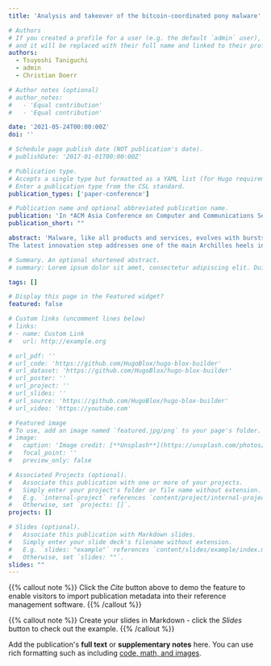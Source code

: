```yaml
---
title: 'Analysis and takeover of the bitcoin-coordinated pony malware'

# Authors
# If you created a profile for a user (e.g. the default `admin` user), write the username (folder name) here
# and it will be replaced with their full name and linked to their profile.
authors:
  - Tsuyoshi Taniguchi
  - admin
  - Christian Doerr

# Author notes (optional)
# author_notes:
#   - 'Equal contribution'
#   - 'Equal contribution'

date: '2021-05-24T00:00:00Z'
doi: ''

# Schedule page publish date (NOT publication's date).
# publishDate: '2017-01-01T00:00:00Z'

# Publication type.
# Accepts a single type but formatted as a YAML list (for Hugo requirements).
# Enter a publication type from the CSL standard.
publication_types: ['paper-conference']

# Publication name and optional abbreviated publication name.
publication: 'In *ACM Asia Conference on Computer and Communications Security*'
publication_short: ""

abstract: 'Malware, like all products and services, evolves with bursts of innovation. These advances usually happen whenever security controls get good enough to significantly impact the revenue stream of malicious actors, and in the past we have seen the malware ecosystem to adopt concepts such as code obfuscation, polymorphism, domain-generation algorithms (DGAs), as well as virtual machine and sandbox evasion whenever defenses were able to perform consistent and pervasive suppression of these threats.
The latest innovation step addresses one of the main Archilles heels in malware operations: the resilient addressing of the command & control (C&C) server. As domain blacklisting and DGA reversing have become mature security practices, malware authors are now turning to the Bitcoin blockchain, and use its resilient design principle to disseminate control information that cannot be removed by defenders. In this paper, we report on the adoption of Bitcoin-based C&C addressing in the Pony malware, one of the most widely occurring malware platforms on Windows. We forensically analyze the blockchain-based C&C mechanism of the Pony malware, track the malicious operations over a period of 12 months, and report how the adversaries experimented and optimized their deployment over time. We identify a security flaw in the C&C addressing, which is used to perform a takeover of the malware's loading mechanism to quantify the volume and origin of the incoming infections.'

# Summary. An optional shortened abstract.
# summary: Lorem ipsum dolor sit amet, consectetur adipiscing elit. Duis posuere tellus ac convallis placerat. Proin tincidunt magna sed ex sollicitudin condimentum.

tags: []

# Display this page in the Featured widget?
featured: false

# Custom links (uncomment lines below)
# links:
# - name: Custom Link
#   url: http://example.org

# url_pdf: ''
# url_code: 'https://github.com/HugoBlox/hugo-blox-builder'
# url_dataset: 'https://github.com/HugoBlox/hugo-blox-builder'
# url_poster: ''
# url_project: ''
# url_slides: ''
# url_source: 'https://github.com/HugoBlox/hugo-blox-builder'
# url_video: 'https://youtube.com'

# Featured image
# To use, add an image named `featured.jpg/png` to your page's folder.
# image:
#   caption: 'Image credit: [**Unsplash**](https://unsplash.com/photos/pLCdAaMFLTE)'
#   focal_point: ''
#   preview_only: false

# Associated Projects (optional).
#   Associate this publication with one or more of your projects.
#   Simply enter your project's folder or file name without extension.
#   E.g. `internal-project` references `content/project/internal-project/index.md`.
#   Otherwise, set `projects: []`.
projects: []

# Slides (optional).
#   Associate this publication with Markdown slides.
#   Simply enter your slide deck's filename without extension.
#   E.g. `slides: "example"` references `content/slides/example/index.md`.
#   Otherwise, set `slides: ""`.
slides: ""
---
```


{{% callout note %}}
Click the _Cite_ button above to demo the feature to enable visitors to import publication metadata into their reference management software.
{{% /callout %}}

{{% callout note %}}
Create your slides in Markdown - click the _Slides_ button to check out the example.
{{% /callout %}}

Add the publication's **full text** or **supplementary notes** here. You can use rich formatting such as including [code, math, and images](https://docs.hugoblox.com/content/writing-markdown-latex/).
